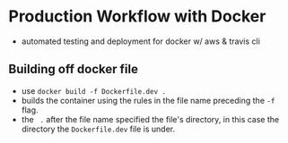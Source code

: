 # Production Workflow with Docker
- automated testing and deployment for docker w/ aws & travis cli

## Building off docker file
- use `docker build -f Dockerfile.dev .`
- builds the container using the rules in the file name preceding the `-f` flag.
- the ` .` after the file name specified the file's directory, in this case the directory the `Dockerfile.dev` file is under.